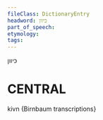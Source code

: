 ```yaml
---
fileClass: DictionaryEntry
headword: כּיוון
part_of_speech: 
etymology: 
tags: 
---
```

כּיוון

CENTRAL
========

kivn {Birnbaum transcriptions}